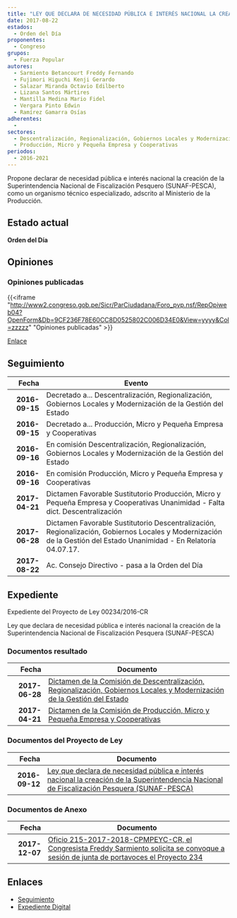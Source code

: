 ```yaml
---
title: "LEY QUE DECLARA DE NECESIDAD PÚBLICA E INTERÉS NACIONAL LA CREACIÓN DE LA SUPERINTENDENCIA NACIONAL DE FISCALIZACIÓN PESQUERA (SUNAF-PESCA)"
date: 2017-08-22
estados: 
  - Orden del Día
proponentes: 
  - Congreso
grupos: 
  - Fuerza Popular
autores: 
  - Sarmiento Betancourt Freddy Fernando
  - Fujimori Higuchi Kenji Gerardo
  - Salazar Miranda Octavio Edilberto
  - Lizana Santos Mártires
  - Mantilla Medina Mario Fidel
  - Vergara Pinto Edwin
  - Ramírez Gamarra Osías
adherentes: 
  - 
sectores: 
  - Descentralización, Regionalización, Gobiernos Locales y Modernización de la Gestión del Estado
  - Producción, Micro y Pequeña Empresa y Cooperativas
periodos: 
  - 2016-2021
---
```


Propone declarar de necesidad pública e interés nacional la creación de la Superintendencia Nacional de Fiscalización Pesquero (SUNAF-PESCA), como un organismo técnico especializado, adscrito al Ministerio de la Producción.


## Estado actual

**Orden del Día**

## Opiniones

### Opiniones publicadas

{{<iframe "http://www2.congreso.gob.pe/Sicr/ParCiudadana/Foro_pvp.nsf/RepOpiweb04?OpenForm&Db=9CF236F78E60CC8D0525802C006D34E0&View=yyyy&Col=zzzzz" "Opiniones publicadas" >}}

[Enlace](http://www2.congreso.gob.pe/Sicr/ParCiudadana/Foro_pvp.nsf/RepOpiweb04?OpenForm&Db=9CF236F78E60CC8D0525802C006D34E0&View=yyyy&Col=zzzzz)

## Seguimiento

| Fecha | Evento |
|------:|--------|
| **2016-09-15** | Decretado a... Descentralización, Regionalización, Gobiernos Locales y Modernización de la Gestión del Estado|
| **2016-09-15** | Decretado a... Producción, Micro y Pequeña Empresa y Cooperativas|
| **2016-09-16** | En comisión Descentralización, Regionalización, Gobiernos Locales y Modernización de la Gestión del Estado|
| **2016-09-16** | En comisión Producción, Micro y Pequeña Empresa y Cooperativas|
| **2017-04-21** | Dictamen Favorable Sustitutorio Producción, Micro y Pequeña Empresa y Cooperativas Unanimidad - Falta dict. Descentralización|
| **2017-06-28** | Dictamen Favorable Sustitutorio Descentralización, Regionalización, Gobiernos Locales y Modernización de la Gestión del Estado Unanimidad - En Relatoría 04.07.17.|
| **2017-08-22** | Ac. Consejo Directivo - pasa a la Orden del Día|


## Expediente

Expediente del Proyecto de Ley 00234/2016-CR

Ley que declara de necesidad pública e interés nacional la creación de la Superintendencia Nacional de Fiscalización Pesquera (SUNAF-PESCA)


### Documentos resultado

| Fecha | Documento |
|------:|--------|
| **2017-06-28** | [Dictamen de la Comisión de Descentralización, Regionalización, Gobiernos Locales y Modernización de la Gestión del Estado](http://www.leyes.congreso.gob.pe/Documentos/2016_2021/Dictamenes/Proyectos_de_Ley/00234DC08MAY20170628.pdf) |
| **2017-04-21** | [Dictamen de la Comisión de Producción, Micro y Pequeña Empresa y Cooperativas](http://www.leyes.congreso.gob.pe/Documentos/2016_2021/Dictamenes/Proyectos_de_Ley/00234DC18MAY20170421.pdf) |

### Documentos del Proyecto de Ley

| Fecha | Documento |
|------:|--------|
| **2016-09-12** | [Ley que declara de necesidad pública e interés nacional la creación de la Superintendencia Nacional de Fiscalización Pesquera (SUNAF-PESCA)](http://www.leyes.congreso.gob.pe/Documentos/2016_2021/Proyectos_de_Ley_y_de_Resoluciones_Legislativas/PL0023420160912..pdf) |

### Documentos de Anexo

| Fecha | Documento |
|------:|--------|
| **2017-12-07** | [Oficio 215-2017-2018-CPMPEYC-CR, el Congresista Freddy Sarmiento solicita se convoque a sesión de junta de portavoces el Proyecto 234](http://www.leyes.congreso.gob.pe/Documentos/2016_2021/Oficios/Comisiones_Ordinarias/OFICIO-215-2017-2018-CPMPEYC-CR.pdf) |

## Enlaces 

- [Seguimiento](http://www2.congreso.gob.pe/Sicr/TraDocEstProc/CLProLey2016.nsf/f7fff46988ca05b1052578e100829cc7/22e869532eba61220525802d006f6b11?OpenDocument)
- [Expediente Digital](http://www2.congreso.gob.pehttp://www2.congreso.gob.pe/Sicr/TraDocEstProc/CLProLey2016.nsf/f7fff46988ca05b1052578e100829cc7/22e869532eba61220525802d006f6b11?OpenDocument&Click=05257FB7005EB655.eb71d0cf91d8294e05256cdf006b5706/$Body/0.1C6C)
